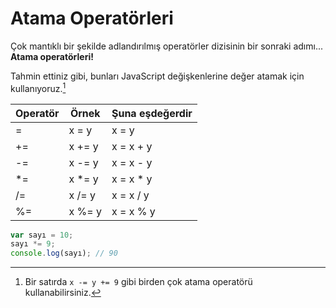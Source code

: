# Atama Operatörleri

Çok mantıklı bir şekilde adlandırılmış operatörler dizisinin bir sonraki adımı... **Atama operatörleri!**

Tahmin ettiniz gibi, bunları JavaScript değişkenlerine değer atamak için kullanıyoruz.[^1]

| Operatör | Örnek | Şuna eşdeğerdir |
| -------- | ---- | -------- |
| = | x = y | x = y |
| += | x += y | x = x + y |
| -= | x -= y | x = x - y |
| *= | x *= y | x = x * y |
| /= | x /= y | x = x / y |
| %= | x %= y | x = x % y |

  [^1]: Bir satırda `x -= y += 9` gibi birden çok atama operatörü kullanabilirsiniz.

```javascript
var sayı = 10;
sayı *= 9;
console.log(sayı); // 90
```
